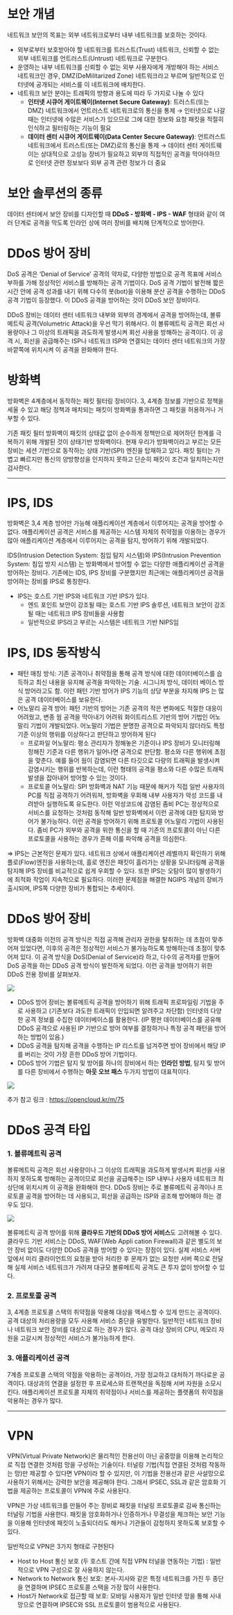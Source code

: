 # 보안 개념

네트워크 보안의 목표는 외부 네트워크로부터 내부 네트워크를 보호하는 것이다.

- 외부로부터 보호받아야 할 네트워크를 트러스트(Trust) 네트워크, 신뢰할 수 없는 외부 네트워크를 언트러스트(Untrust) 네트워크로 구분한다.
- 운영하는 내부 네트워크를 신뢰할 수 없는 외부 사용자에게 개방해야 하는 서비스 네트워크인 경우, DMZ(DeMilitarized Zone) 네트워크라고 부르며 일반적으로 인터넷에 공개되는 서비스를 이 네트워크에 배치한다.
- 네트워크 보안 분야는 트래픽의 방향과 용도에 따라 두 가지로 나눌 수 있다
    - **인터넷 시큐어 게이트웨이(Internet Secure Gateway)**: 트러스트(또는 DMZ) 네트워크에서 언트러스트 네트워크로의 통신을 통제 → 인터넷으로 나갈 때는 인터넷에 수많은 서비스가 있으므로 그에 대한 정보와 요청 패킷을 적절히 인식하고 필터링하는 기능이 필요
    - **데이터 센터 시큐어 게이트웨이(Data Center Secure Gateway)**: 언트러스트 네트워크에서 트러스트(또는 DMZ)로의 통신을 통제 → 데이터 센터 게이트웨이는 상대적으로 고성능 장비가 필요하고 외부의 직접적인 공격을 막아야하므로 인터넷 관련 정보보다 외부 공격 관련 정보가 더 중요

# 보안 솔루션의 종류

데이터 센터에서 보안 장비를 디자인할 때 **DDoS - 방화벽 - IPS - WAF** 형태와 같이 여러 단계로 공격을 막도록 인라인 상에 여러 장비를 배치해 단계적으로 방어한다.

# DDoS 방어 장비

DoS 공격은 ‘Denial of Service’ 공격의 약자로, 다양한 방법으로 공격 목표에 서비스 부하를 가해 정상적인 서비스를 방해하는 공격 기법이다. DoS 공격 기법이 발전해 짧은 시간 안에 공격 성과를 내기 위해 다수의 봇(bot)을 이용해 분산 공격을 수행하는 DDoS 공격 기법이 등장했다. 이 DDoS 공격을 방어하는 것이 DDoS 보안 장비이다.

DDoS 장비는 데이터 센터 네트워크 내부와 외부의 경계에서 공격을 방어하는데, 볼류메트릭 공격(Volumetric Attack)을 우선 막기 위해서다. 이 볼류메트릭 공격은 회선 사용량이나 그 이상의 트래픽을 과도하게 발생시켜 회선 사용을 방해하는 공격이다. 이 공격 시, 회선을 공급해주는 ISP나 네트워크 ISP와 연결되는 데이터 센터 네트워크의 가장 바깥쪽에 위치시켜 이 공격을 완화해야 한다.

# 방화벽

방화벽은 4계층에서 동작하는 패킷 필터링 장비이다. 3, 4계층 정보를 기반으로 정책을 세울 수 있고 해당 정책과 매치되는 패킷이 방화벽을 통과하면 그 패킷을 허용하거나 거부할 수 있다.

기존 패킷 필터 방화벽이 패킷의 상태값 없이 순수하게 정책만으로 제어하던 한계를 극복하기 위해 개발된 것이 상태기반 방화벽이다. 현재 우리가 방화벽이라고 부르는 모든 장비는 세션 기반으로 동작하는 상태 기반(SPI) 엔진을 탑재하고 있다. 패킷 필터는 가볍고 빠르지만 통신의 양방향성을 인지하지 못하고 단순히 패킷이 조건과 일치하는지만 검사한다.

---

# IPS, IDS

방화벽은 3,4 계층 방어만 가능해 애플리케이션 계층에서 이루어지는 공격을 방어할 수 없다. 애플리케이션 공격은 서비스를 제공하는 시스템 자체의 취약점을 이용하는 경우가 많아 애플리케이션 계층에서 이루어지는 공격을 탐지, 방어하기 위해 개발되었다.

IDS(Intrusion Detection System: 침입 탐지 시스템)와 IPS(Intrusion Prevention System: 침입 방지 시스템) 는 방화벽에서 방어할 수 없는 다양한 애플리케이션 공격을 방어하는 장비다. 기존에는 IDS, IPS 장비를 구분했지만 최근에는 애플리케이션 공격을 방어하는 장비를 IPS로 통칭한다.

- IPS는 호스트 기반 IPS와 네트워크 기반 IPS가 있다.
    - 엔드 포인트 보안이 강조될 때는 호스트 기반 IPS 솔루션, 네트워크 보안이 강조될 때는 네트워크 IPS 장비들을 사용함
    - 일반적으로 IPS라고 부르는 시스템은 네트워크 기반 NIPS임

# IPS, IDS 동작방식

- 패턴 매칭 방식: 기존 공격이나 취약점을 통해 공격 방식에 대한 데이터베이스를 습득하고 최신 내용을 유지해 공격을 파악하는 기술. 시그니처 방식, 데이터 베이스 방식 방어라고도 함. 이런 패턴 기반 방어가 IPS 기능의 상당 부분을 차지해 IPS 는 많은 공격 데이터베이스를 보유한다.
- 어노말리 공격 방어: 패턴 기반의 방어는 기존 공격의 작은 변화에도 적절한 대응이 어려웠고, 변종 웜 공격을 막아내기 어려워 화이트리스트 기반의 방어 기법인 어노말리 기법이 개발되었다. 어노말리 기법은 분명한 공격으로 파악되지 않더라도 특정 기준 이상의 행위를 이상하다고 판단하고 방어하게 된다
    - 프로파일 어노말리: 평소 관리자가 정해놓은 기준이나 IPS 장비가 모니터링해 정해진 기준과 다른 행위가 일어나면 공격으로 판단함. 평소와 다른 행위에 초점을 맞춘다. 예를 들어 웜이 감염되면 다른 타깃으로 다량의 트래픽을 발생시켜 감염시키는 행위를 반복하는데, 이런 형태의 공격을 평소와 다른 수많은 트래픽 발생을 잡아내어 방어할 수 있는 것이다.
    - 프로토콜 어노말리: SPI 방화벽과 NAT 기능 때문에 해커가 직접 일반 사용자의 PC를 직접 공격하기 어려워져, 방화벽을 우회해 내부 사용자가 악성 코드를 내려받아 실행하도록 유도한다. 이런 악성코드에 감염된 좀비 PC는 정상적으로 서비스를 요청하는 것처럼 동작해 일반 방화벽에서 이런 공격에 대한 탐지와 방어가 불가능하다. 이런 공격을 방어하기 위해 프로토콜 어노말리 기법이 사용된다. 좀비 PC가 외부와 공격을 위한 통신을 할 때 기존의 프로토콜이 아닌 다른 프로토콜을 사용하는 경우가 흔해 이를 파악해 공격을 의심한다.

⇒ IPS는 근본적인 문제가 있다. 네트워크 상에서 애플리케이션 레벨까지 확인하기 위해 플로(Flow)엔진을 사용하는데, 흘로 엔진은 패킷이 흘러가는 상황을 모니터링해 공격을 탐지해 IPS 장비를 비교적으로 쉽게 우회할 수 있다. 또한 IPS는 오탐이 많이 발생하기에 최적화 작업이 지속적으로 필요하다. 이러한 문제점을 해결한 NGIPS 개념의 장비가 출시되며, IPS쪽 다양한 장비가 통합되는 추세이다.

# DDoS 방어 장비

방화벽 대중화 이전의 공격 방식은 직접 공격해 관리자 권한을 탈취하는 데 초점이 맞추어져 있었다면, 이후의 공격은 정상적인 서비스가 불가능하도록 방해하는데 초점이 맞추어져 있다. 이 공격 방식을 DoS(Denial of Service)라 하고, 다수의 공격자를 만들어 DoS 공격을 하는 DDoS 공격 방식이 발전하게 되었다. 이런 공격을 방어하기 위한 DDoS 전용 장비를 살펴보자.

![](https://blog.kakaocdn.net/dn/Ih9UM/btrqBfL9u5k/EkNMzuIq2RQ4dkS9YkERLk/img.png)

- DDoS 방어 장비는 볼류메트릭 공격을 방어하기 위해 트래픽 프로파일링 기법을 주로 사용하고 (기존보다 과도한 트래픽이 인입되면 알려주고 차단함) 인터넷의 다양한 공격 정보를 수집한 데이터베이스를 활용한다. (IP 평판 데이터베이스를 공유해 DDoS 공격으로 사용된 IP 기반으로 방어 여부를 결정하거나 특정 공격 패턴을 방어하는 방법이 있음.)
- DDoS 공격을 탐지해 공격을 수행하는 IP 리스트를 넘겨주면 방어 장비에서 해당 IP를 버리는 것이 가장 흔한 DDoS 방어 기법이다.
- DDoS 방어 기법은 탐지 및 방어를 하나의 장비에서 하는 **인라인 방법**, 탐지 및 방어를 다른 장비에서 수행하는 **아웃 오브 패스** 두가지 방법이 대표적이다.

![](https://blog.kakaocdn.net/dn/b4l4Cs/btrqHeSK3H8/pDWExUFGcklkEUTDa8bm7k/img.png)

추가 참고 링크 : https://opencloud.kr/m/75
# DDoS 공격 타입

### 1. 볼류메트릭 공격

볼류메트릭 공격은 회선 사용량이나 그 이상의 트래픽을 과도하게 발생시켜 회선을 사용하지 못하도록 방해하는 공격이므로 회선을 공급해주는 ISP 내부나 사용자 네트워크 최상단에 위치시켜 이 공격을 완화해야 한다. DDoS 장비는 주로 볼류메트릭 공격이나 프로토콜 공격을 방어하는 데 사용되고, 회선을 공급하는 ISP와 공조해 방어해야 하는 경우도 있다.

![](https://blog.kakaocdn.net/dn/mKROf/btrqGfkiQmb/E3tBGq7jj62AW6pybryO7k/img.png)

볼류메트릭 공격 방어를 위해 **클라우드 기반의 DDoS 방어 서비스**도 고려해볼 수 있다. 클라우드 기반 서비스는 DDoS, WAF(Web Appli cation Firewall)과 같은 별도의 보안 장비 없이도 다양한 DDoS 공격을 방어할 수 있다는 장점이 있다. 실제 서비스 서버 앞에서 미리 클라이언트의 요청을 받아 처리한 후 문제가 없는 요청만 서버 쪽으로 전달해 실제 서비스 네트워크가 가려져 대규모 볼류메트릭 공격도 큰 투자 없이 방어할 수 있다.

### 2. 프로토콜 공격

3, 4계층 프로토콜 스택의 취약점을 악용해 대상을 액세스할 수 있게 만드는 공격이다. 공격 대상의 처리용량을 모두 사용해 서비스 중단을 유발한다. 일반적인 네트워크 장비나 네트워크 보안 장비를 대상으로 하는 경우가 많다. 공격 대상 장비의 CPU, 메모리 자원을 고갈시켜 정상적인 서비스가 불가능하게 한다.

### 3. 애플리케이션 공격

7계층 프로토콜 스택의 약점을 악용하는 공격이라, 가장 정교하고 대처하기 까다로운 공격이다. 대상과의 연결을 설정한 후 프로세스와 트랜잭션을 독점해 서버 자원을 소모시킨다. 애플리케이션 프로토콜 자체의 취약점이나 서비스를 제공하는 플랫폼의 취약점을 악용하는 경우가 많다.

---

# VPN

VPN(Virtual Private Network)은 물리적인 전용선이 아닌 공중망을 이용해 논리적으로 직접 연결한 것처럼 망을 구성하는 기술이다. 터널링 기법(직접 연결된 것처럼 작동하는 망)만 제공할 수 있다면 VPN이라 할 수 있지만, 이 기법을 전용선과 같은 사설망으로 사용하기 위해서는 강력한 보안을 제공해야 한다. 그래서 IPSEC, SSL과 같은 암호화 기법을 제공하는 프로토콜이 VPN에 주로 사용된다.

VPN은 가상 네트워크를 만들어 주는 장비로 패킷을 터널링 프로토콜로 감싸 통신하는 터널링 기법을 사용한다. 패킷을 암호화하거나 인증하거나 무결성을 체크하는 보안 기능을 이용해 인터넷에 패킷이 노출되더라도 해커나 기관들이 감청하지 못하도록 보호할 수 있다.

일반적으로 VPN은 3가지 형태로 구현된다

- Host to Host 통신 보호 (두 호스트 간에 직접 VPN 터널을 연동하는 기법) : 일반적으로 VPN 구성으로 잘 사용하지 않는다.
- Network to Network 통신 보호: 본사-지사와 같은 특정 네트워크를 가진 두 종단을 연결하며 IPSEC 프로토콜 스택을 가장 많이 사용한다.
- Host가 Network로 접근할 때 보호: 모바일 사용자가 일반 인터넷 망을 통해 사내망으로 연결하며 IPSEC와 SSL 프로토콜이 범용적으로 사용된다.
